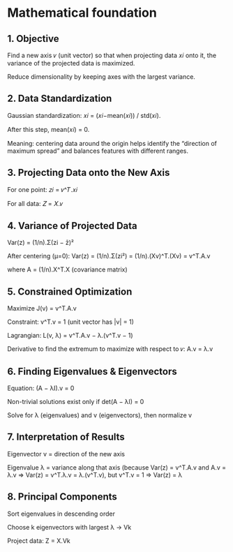 # Mathematical foundation
## 1. Objective

Find a new axis 𝑣 (unit vector) so that when projecting data 𝑥𝑖 onto it, the variance of the projected data is maximized.

Reduce dimensionality by keeping axes with the largest variance.

## 2. Data Standardization

Gaussian standardization: 𝑥𝑖 = (𝑥𝑖−mean(𝑥𝑖)) / std(𝑥𝑖).

After this step, mean(𝑥𝑖) = 0.

Meaning: centering data around the origin helps identify the “direction of maximum spread” and balances features with different ranges.

## 3. Projecting Data onto the New Axis

For one point: 𝑧𝑖 = 𝑣^𝑇.𝑥𝑖

For all data: 𝑍 = 𝑋.𝑣

## 4. Variance of Projected Data

Var(z) = (1/n).Σ(zi − z̄)²

After centering (μ=0): Var(z) = (1/n).Σ(zi²) = (1/n).(Xv)^T.(Xv) = v^T.A.v

where A = (1/n).X^T.X (covariance matrix)

## 5. Constrained Optimization

Maximize J(v) = v^T.A.v

Constraint: v^T.v = 1 (unit vector has |v| = 1)

Lagrangian: L(v, λ) = v^T.A.v − λ.(v^T.v − 1)

Derivative to find the extremum to maximize with respect to 𝑣: A.v = λ.v

## 6. Finding Eigenvalues & Eigenvectors

Equation: (A − λI).v = 0

Non-trivial solutions exist only if det(A − λI) = 0

Solve for λ (eigenvalues) and v (eigenvectors), then normalize v

## 7. Interpretation of Results

Eigenvector v = direction of the new axis

Eigenvalue λ = variance along that axis (because Var(z) = v^T.A.v and A.v = λ.v => Var(z) = v^T.λ.v = λ.(v^T.v), but v^T.v = 1 => Var(z) = λ

## 8. Principal Components

Sort eigenvalues in descending order

Choose k eigenvectors with largest λ → Vk

Project data: Z = X.Vk

#

